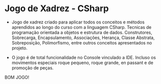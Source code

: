 # Jogo de Xadrez - CSharp

- Jogo de xadrez criado para aplicar todos os conceitos e métodos aprendidos ao longo do curso com a linguagem CSharp. Tecnicas de programação orientada a objetos e estrutura de dados.
Construtores, Sobrecarga, Encapsulamento, Associações, Herança, Classe Abstrata, Sobreposição, Polimorfismo, entre outros conceitos apresentados no projeto.

- O jogo é de total funcionalidade no Console vinculado a IDE. Incluso os movimentos especiais roque pequeno, roque grande, en passant e de promoção de peças.

BOM JOGO!
